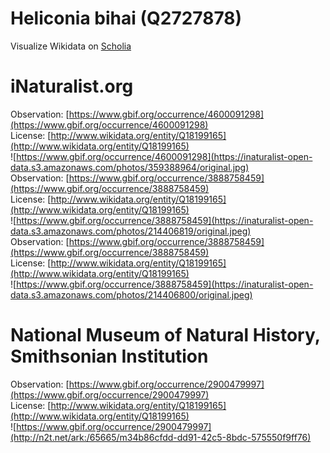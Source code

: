 
Heliconia bihai (Q2727878)
==========================
  
Visualize Wikidata on [Scholia](https://scholia.toolforge.org/taxon/Q2727878)
# iNaturalist.org
  
Observation: [https://www.gbif.org/occurrence/4600091298](https://www.gbif.org/occurrence/4600091298)  
License: [http://www.wikidata.org/entity/Q18199165](http://www.wikidata.org/entity/Q18199165)  
![https://www.gbif.org/occurrence/4600091298](https://inaturalist-open-data.s3.amazonaws.com/photos/359388964/original.jpg)  
Observation: [https://www.gbif.org/occurrence/3888758459](https://www.gbif.org/occurrence/3888758459)  
License: [http://www.wikidata.org/entity/Q18199165](http://www.wikidata.org/entity/Q18199165)  
![https://www.gbif.org/occurrence/3888758459](https://inaturalist-open-data.s3.amazonaws.com/photos/214406819/original.jpeg)  
Observation: [https://www.gbif.org/occurrence/3888758459](https://www.gbif.org/occurrence/3888758459)  
License: [http://www.wikidata.org/entity/Q18199165](http://www.wikidata.org/entity/Q18199165)  
![https://www.gbif.org/occurrence/3888758459](https://inaturalist-open-data.s3.amazonaws.com/photos/214406800/original.jpeg)
# National Museum of Natural History, Smithsonian Institution
  
Observation: [https://www.gbif.org/occurrence/2900479997](https://www.gbif.org/occurrence/2900479997)  
License: [http://www.wikidata.org/entity/Q18199165](http://www.wikidata.org/entity/Q18199165)  
![https://www.gbif.org/occurrence/2900479997](http://n2t.net/ark:/65665/m34b86cfdd-dd91-42c5-8bdc-575550f9ff76)